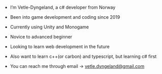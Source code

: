 - I’m Vetle-Dyngeland, a c# developer from Norway
- Been into game development and coding since 2019

- Currently using Unity and Monogame
- Novice to advanced beginner
- Looking to learn web development in the future
- Also want to learn c++(or carbon) and typescript, but learning c# first

- You can reach me through email -> vetle.dyngeland@gmail.com
